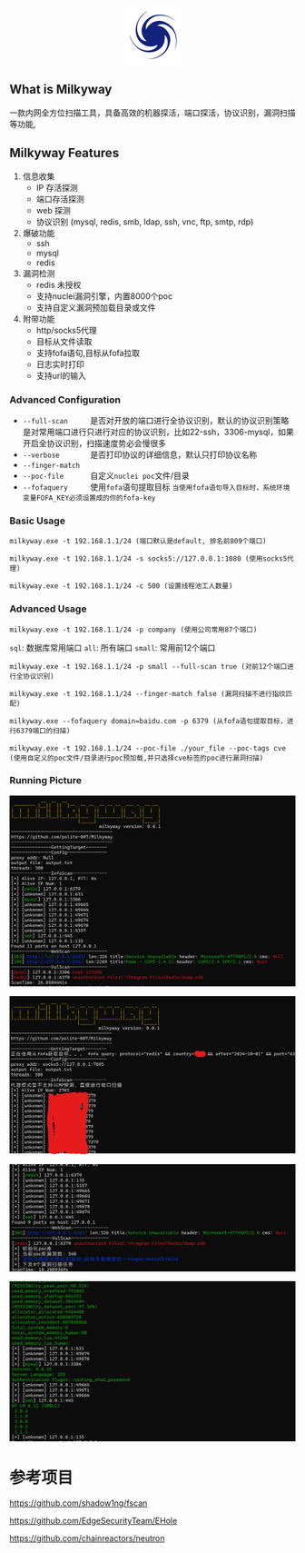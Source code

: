 <p align="center">
  <img src="static/images/Milkyway-logo.svg" width="100px" alt="milkyway">
</p>

## What is Milkyway

一款内网全方位扫描工具，具备高效的机器探活，端口探活，协议识别，漏洞扫描等功能,

## Milkyway Features

1. 信息收集
    * IP 存活探测
    * 端口存活探测
    * web 探测
    * 协议识别 (mysql, redis, smb, ldap, ssh, vnc, ftp, smtp, rdp)
2. 爆破功能
   * ssh
   * mysql
   * redis
3. 漏洞检测
   * redis 未授权
   * 支持nuclei漏洞引擎，内置8000个poc
   * 支持自定义漏洞预加载目录或文件
5. 附带功能
   * http/socks5代理
   * 目标从文件读取
   * 支持fofa语句,目标从fofa拉取
   * 日志实时打印
   * 支持url的输入

### Advanced Configuration

* `--full-scan     ` 是否对开放的端口进行全协议识别，默认的协议识别策略是对常用端口进行只进行对应的协议识别，比如22-ssh，3306-mysql，如果开启全协议识别，扫描速度势必会慢很多
* `--verbose       ` 是否打印协议的详细信息，默认只打印协议名称
* `--finger-match  ` 
* `--poc-file      ` 自定义`nuclei poc`文件/目录
* `--fofaquery     ` 使用`fofa`语句提取目标 `当使用fofa语句导入目标时，系统环境变量FOFA_KEY必须设置成的你的fofa-key`

### Basic Usage

`milkyway.exe -t 192.168.1.1/24 (端口默认是default, 排名前809个端口)`

`milkyway.exe -t 192.168.1.1/24 -s socks5://127.0.0.1:1080 (使用socks5代理)`

`milkyway.exe -t 192.168.1.1/24 -c 500 (设置线程池工人数量)`

### Advanced Usage

`milkyway.exe -t 192.168.1.1/24 -p company (使用公司常用87个端口)`

`sql`: 数据库常用端口
`all`: 所有端口
`small`: 常用前12个端口

`milkyway.exe -t 192.168.1.1/24 -p small --full-scan true (对前12个端口进行全协议识别)`

`milkyway.exe -t 192.168.1.1/24 --finger-match false (漏洞扫描不进行指纹匹配)`

`milkyway.exe --fofaquery domain=baidu.com -p 6379 (从fofa语句提取目标，进行6379端口的扫描)`

`milkyway.exe -t 192.168.1.1/24 --poc-file ./your_file --poc-tags cve (使用自定义的poc文件/目录进行poc预加载,并只选择cve标签的poc进行漏洞扫描)`


### Running Picture

![img.png](./static/images/running_picture1.png)

![img.png](./static/images/running_picture2.png)

![img.png](./static/images/running_picture5.png)

![img.png](./static/images/running_picture4.png)

# 参考项目
https://github.com/shadow1ng/fscan

https://github.com/EdgeSecurityTeam/EHole

https://github.com/chainreactors/neutron

